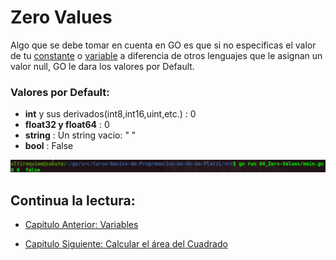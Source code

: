# Zero Values
Algo que se debe tomar en cuenta en GO es que si no especificas el valor de tu [constante](./../02_Constantes) o [variable](./03_Variables) a diferencia de otros lenguajes que le asignan un valor null, GO le dara los valores por Default.

### Valores por Default:
- **int** y sus derivados(int8,int16,uint,etc.) : 0
- **float32 y float64** : 0
- **string** : Un string vacio: " "
- **bool** : False

<div align="center">
<a href="https://youtu.be/tMszep7KSbM"><img src="./../../img/04-min.png"/></a>
</div>

## Continua la lectura:
- [Capitulo Anterior: Variables](./../03_Variables)                                                                 

- [Capitulo Siguiente: Calcular el área del Cuadrado](./../05_Area-Cuadrado)